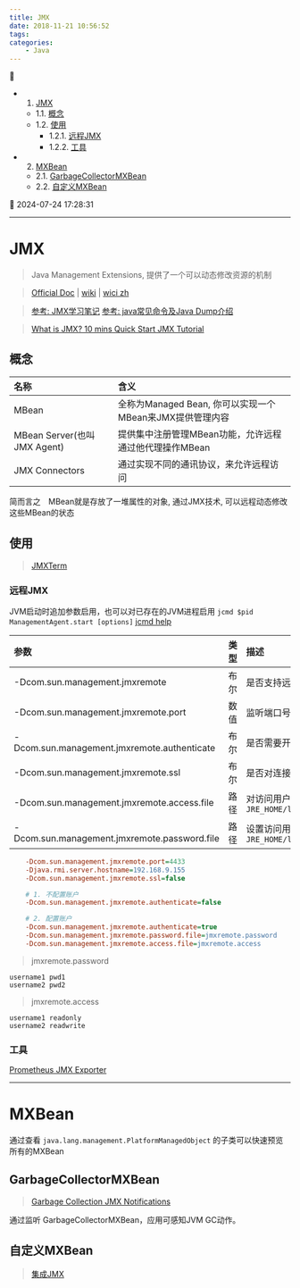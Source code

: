 ```yaml
---
title: JMX
date: 2018-11-21 10:56:52
tags: 
categories: 
    - Java
---
```


💠

- 1. [JMX](#jmx)
    - 1.1. [概念](#概念)
    - 1.2. [使用](#使用)
        - 1.2.1. [远程JMX](#远程jmx)
        - 1.2.2. [工具](#工具)
- 2. [MXBean](#mxbean)
    - 2.1. [GarbageCollectorMXBean](#garbagecollectormxbean)
    - 2.2. [自定义MXBean](#自定义mxbean)

💠 2024-07-24 17:28:31
****************************************

# JMX
> Java Management Extensions, 提供了一个可以动态修改资源的机制

> [Official Doc](https://www.oracle.com/technetwork/java/javase/tech/javamanagement-140525.html) | [wiki](https://en.wikipedia.org/wiki/Java_Management_Extensions) | [wici zh](https://zh.wikipedia.org/zh-hans/JMX)

> [参考: JMX学习笔记](https://www.jianshu.com/p/414647c1179e)
> [参考: java常见命令及Java Dump介绍](http://www.cnblogs.com/kongzhongqijing/articles/5534624.html)

> [What is JMX? 10 mins Quick Start JMX Tutorial](https://www.journaldev.com/1352/what-is-jmx-mbean-jconsole-tutorial)

## 概念

| 名称 | 含义 |
|:----|:----|
| MBean | 全称为Managed Bean, 你可以实现一个MBean来JMX提供管理内容 |
| MBean Server(也叫JMX Agent) | 提供集中注册管理MBean功能，允许远程通过他代理操作MBean |
| JMX Connectors | 通过实现不同的通讯协议，来允许远程访问 | 

简而言之　MBean就是存放了一堆属性的对象, 通过JMX技术, 可以远程动态修改这些MBean的状态

## 使用
> [JMXTerm](https://www.baeldung.com/java-jmxterm-external-debugging)

### 远程JMX
JVM启动时追加参数启用，也可以对已存在的JVM进程启用 `jcmd $pid ManagementAgent.start [options]` [jcmd help](https://docs.oracle.com/en/java/javase/17/docs/specs/man/jcmd.html) 

| 参数 | 类型 | 描述 |
|:---|:---|:---|
| -Dcom.sun.management.jmxremote | 布尔 | 是否支持远程JMX访问，默认true |
| -Dcom.sun.management.jmxremote.port | 数值 | 监听端口号，方便远程访问 |
| -Dcom.sun.management.jmxremote.authenticate | 布尔 |  是否需要开启用户认证,默认开启
| -Dcom.sun.management.jmxremote.ssl | 布尔 | 是否对连接开启SSL加密，默认开启
| -Dcom.sun.management.jmxremote.access.file | 路径 | 对访问用户的权限授权的文件的路径，默认路径 `JRE_HOME/lib/management/jmxremote.access`
| -Dcom.sun.management.jmxremote.password.file | 路径 | 设置访问用户的用户名和密码，默认路径 `JRE_HOME/lib/management/jmxremote.password`

```ini
    -Dcom.sun.management.jmxremote.port=4433
    -Djava.rmi.server.hostname=192.168.9.155
    -Dcom.sun.management.jmxremote.ssl=false

    # 1. 不配置账户
    -Dcom.sun.management.jmxremote.authenticate=false

    # 2. 配置账户
    -Dcom.sun.management.jmxremote.authenticate=true
    -Dcom.sun.management.jmxremote.password.file=jmxremote.password
    -Dcom.sun.management.jmxremote.access.file=jmxremote.access
```

> jmxremote.password
```
username1 pwd1
username2 pwd2
```
> jmxremote.access
```
username1 readonly
username2 readwrite
```

### 工具
[Prometheus JMX Exporter](https://github.com/prometheus/jmx_exporter)

************************

# MXBean 
通过查看 `java.lang.management.PlatformManagedObject` 的子类可以快速预览所有的MXBean


## GarbageCollectorMXBean
> [Garbage Collection JMX Notifications](http://www.fasterj.com/articles/gcnotifs.shtml)

通过监听 GarbageCollectorMXBean，应用可感知JVM GC动作。

## 自定义MXBean
> [集成JMX](https://www.liaoxuefeng.com/wiki/1252599548343744/1282385687609378)

